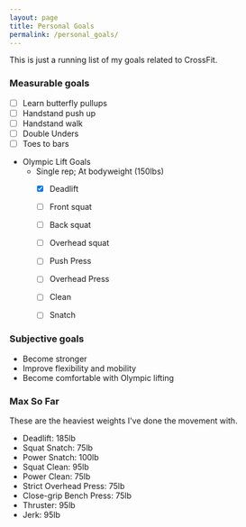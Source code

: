 ```yaml
---
layout: page
title: Personal Goals
permalink: /personal_goals/
---
```


This is just a running list of my goals related to CrossFit.

### Measurable goals
- [ ] Learn butterfly pullups
- [ ] Handstand push up
- [ ] Handstand walk
- [ ] Double Unders
- [ ] Toes to bars
- Olympic Lift Goals
    - Single rep; At bodyweight (150lbs)
        - [X] Deadlift
        - [ ] Front squat
        - [ ] Back squat
        - [ ] Overhead squat
        - [ ] Push Press
        - [ ] Overhead Press
        - [ ] Clean
        - [ ] Snatch


### Subjective goals
- Become stronger
- Improve flexibility and mobility
- Become comfortable with Olympic lifting


### Max So Far

These are the heaviest weights I've done the movement with.

- Deadlift: 185lb
- Squat Snatch: 75lb
- Power Snatch: 100lb
- Squat Clean: 95lb
- Power Clean: 75lb
- Strict Overhead Press: 75lb
- Close-grip Bench Press: 75lb
- Thruster: 95lb
- Jerk: 95lb

